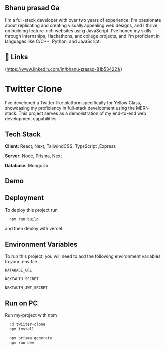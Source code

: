 ## Bhanu prasad Ga

I'm a full-stack developer with over two years of experience. I'm passionate about replicating and creating visually appealing web designs, and I thrive on building feature-rich websites using JavaScript. I've honed my skills through internships, Hackathons, and college projects, and I'm proficient in languages like C/C++, Python, and JavaScript.

## 🔗 Links

(https://www.linkedin.com/in/bhanu-prasad-81b534221/)

# Twitter Clone

I've developed a Twitter-like platform specifically for Yellow Class, showcasing my proficiency in full-stack development using the MERN stack. This project serves as a demonstration of my end-to-end web development capabilities.

## Tech Stack

**Client:** React, Next, TailwindCSS, TypeScript ,Express

**Server:** Node, Prisma, Next

**Database:** MongoDb

## Demo

## Deployment

To deploy this project run

```bash
  npm run build
```

and then deploy with vercel

## Environment Variables

To run this project, you will need to add the following environment variables to your .env file

`DATABASE_URL`

`NEXTAUTH_SECRET`

`NEXTAUTH_JWT_SECRET`

## Run on PC

Run my-project with npm

```bash
  cd twiiter-clone
  npm install
```

```bash
  npx prisma generate
  npm run dev
```

